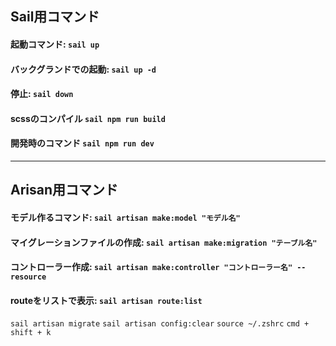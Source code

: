 ## Sail用コマンド

#### 起動コマンド: ```sail up```
#### バックグランドでの起動: ```sail up -d```

#### 停止: ```sail down```

#### scssのコンパイル ```sail npm run build```
#### 開発時のコマンド ```sail npm run dev```

---
## Arisan用コマンド

#### モデル作るコマンド: ```sail artisan make:model "モデル名"```
#### マイグレーションファイルの作成: ```sail artisan make:migration "テーブル名"```
#### コントローラー作成: ```sail artisan make:controller "コントローラー名" --resource```
#### routeをリストで表示: ```sail artisan route:list```
```sail artisan migrate```
```sail artisan config:clear```
```source ~/.zshrc```
```cmd + shift + k```